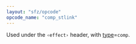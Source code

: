 ```yaml
---
layout: "sfz/opcode"
opcode_name: "comp_stlink"
---
```

Used under the `‹effect›` header, with [type]=`comp`.

[type]: type#comp
